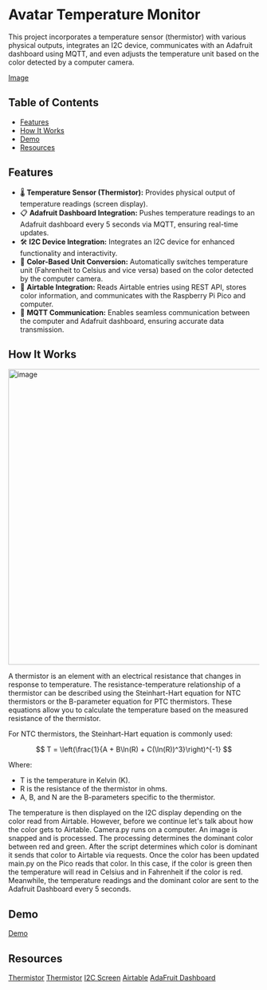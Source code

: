 # Avatar Temperature Monitor

This project incorporates a temperature sensor (thermistor) with various physical outputs, integrates an I2C device, communicates with an Adafruit dashboard using MQTT, and even adjusts the temperature unit based on the color detected by a computer camera.

[Image](box1.jpg)


## Table of Contents

- [Features](#features)
- [How It Works](#howitworks)
- [Demo](#demo)
- [Resources](#resources)
  

## Features

- 🌡️ **Temperature Sensor (Thermistor):** Provides physical output of temperature readings (screen display).
- 📋 **Adafruit Dashboard Integration:** Pushes temperature readings to an Adafruit dashboard every 5 seconds via MQTT, ensuring real-time updates.
- 🛠️ **I2C Device Integration:** Integrates an I2C device for enhanced functionality and interactivity.
- 🎨 **Color-Based Unit Conversion:** Automatically switches temperature unit (Fahrenheit to Celsius and vice versa) based on the color detected by the computer camera.
- 📝 **Airtable Integration:** Reads Airtable entries using REST API, stores color information, and communicates with the Raspberry Pi Pico and computer.
- 🚀 **MQTT Communication:** Enables seamless communication between the computer and Adafruit dashboard, ensuring accurate data transmission.

## How It Works
<img width="593" alt="image" src="https://github.com/robertg24/Temperature-Box/assets/149026170/d5fec662-2bf9-4d9a-8d8a-3ef9603aa853">

A thermistor is an element with an electrical resistance that changes in response to temperature. The resistance-temperature relationship of a thermistor can be described using the Steinhart-Hart equation for NTC thermistors or the B-parameter equation for PTC thermistors. These equations allow you to calculate the temperature based on the measured resistance of the thermistor.

For NTC thermistors, the Steinhart-Hart equation is commonly used:

$$
T = \left(\frac{1}{A + B\ln(R) + C(\ln(R))^3}\right)^{-1}
$$

Where:
- T is the temperature in Kelvin (K).
- R is the resistance of the thermistor in ohms.
- A, B, and N are the B-parameters specific to the thermistor.

The temperature is then displayed on the I2C display depending on the color read from Airtable. However, before we continue let's talk about how the color gets to Airtable. Camera.py runs on a computer. An image is snapped and is processed. The processing determines the dominant color between red and green. After the script determines which color is dominant it sends that color to Airtable via requests. Once the color has been updated main.py on the Pico reads that color. In this case, if the color is green then the temperature will read in Celsius and in Fahrenheit if the color is red. Meanwhile, the temperature readings and the dominant color are sent to the Adafruit Dashboard every 5 seconds. 

## Demo

[Demo](https://www.youtube.com/watch?v=CltZgjiF694)

## Resources
[Thermistor](https://www.thinksrs.com/downloads/pdfs/applicationnotes/LDC%20Note%204%20NTC%20Calculator.pdf)
[Thermistor](https://www.youtube.com/watch?v=aUPvASe8D-w&t=1987s&pp=ygURdGhlcm1pc3RvciBweXRob24%3D)
[I2C Screen](https://www.youtube.com/watch?v=bXLgxEcT1QU)
[Airtable](https://www.youtube.com/watch?v=_GscWfr7RXU)
[AdaFruit Dashboard](https://www.youtube.com/watch?v=ybCMXqsQyDw&t=352s)

